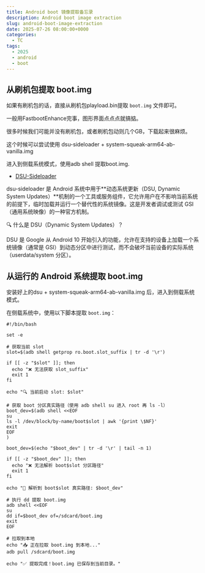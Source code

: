 ```yaml
---
title: Android boot 镜像提取备忘录
description: Android boot image extraction
slug: android-boot-image-extraction
date: 2025-07-26 08:00:00+0000
categories:
  - TC
tags:
  - 2025
  - android
  - boot
---
```


## 从刷机包提取 boot.img

如果有刷机包的话，直接从刷机包playload.bin提取 `boot.img` 文件即可。

一般用FastbootEnhance完事，图形界面点点点就搞掂。

很多时候我们可能并没有刷机包，或者刷机包动则几个GB，下载起来很麻烦。

这个时候可以尝试使用 dsu-sideloader +  system-squeak-arm64-ab-vanilla.img 

进入到侧载系统模式，使用adb shell 提取boot.img.

- [DSU-Sideloader](https://github.com/VegaBobo/DSU-Sideloader)

dsu-sideloader 是 Android 系统中用于**动态系统更新（DSU, Dynamic System Updates）**机制的一个工具或服务组件，它允许用户在不影响当前系统的前提下，临时加载并运行一个替代性的系统镜像。这是开发者调试或测试 GSI（通用系统映像）的一种官方机制。

🔍 什么是 DSU（Dynamic System Updates）？

DSU 是 Google 从 Android 10 开始引入的功能，允许在支持的设备上加载一个系统镜像（通常是 GSI）到动态分区中进行测试，而不会破坏当前设备的实际系统（userdata/system 分区）。

## 从运行的 Android 系统提取 boot.img

安装好上的dsu + system-squeak-arm64-ab-vanilla.img 后，进入到侧载系统模式。

在侧载系统中，使用以下脚本提取 `boot.img`：

```shell
#!/bin/bash

set -e

# 获取当前 slot
slot=$(adb shell getprop ro.boot.slot_suffix | tr -d '\r')

if [[ -z "$slot" ]]; then
  echo "❌ 无法获取 slot_suffix"
  exit 1
fi

echo "🔍 当前启动 slot: $slot"

# 获取 boot 分区真实路径（使用 adb shell su 进入 root 再 ls -l）
boot_dev=$(adb shell <<EOF
su
ls -l /dev/block/by-name/boot$slot | awk '{print \$NF}'
exit
EOF
)

boot_dev=$(echo "$boot_dev" | tr -d '\r' | tail -n 1)

if [[ -z "$boot_dev" ]]; then
  echo "❌ 无法解析 boot$slot 分区路径"
  exit 1
fi

echo "📍 解析到 boot$slot 真实路径: $boot_dev"

# 执行 dd 提取 boot.img
adb shell <<EOF
su
dd if=$boot_dev of=/sdcard/boot.img
exit
EOF

# 拉取到本地
echo "📥 正在拉取 boot.img 到本地..."
adb pull /sdcard/boot.img

echo "✅ 提取完成！boot.img 已保存到当前目录。"

```